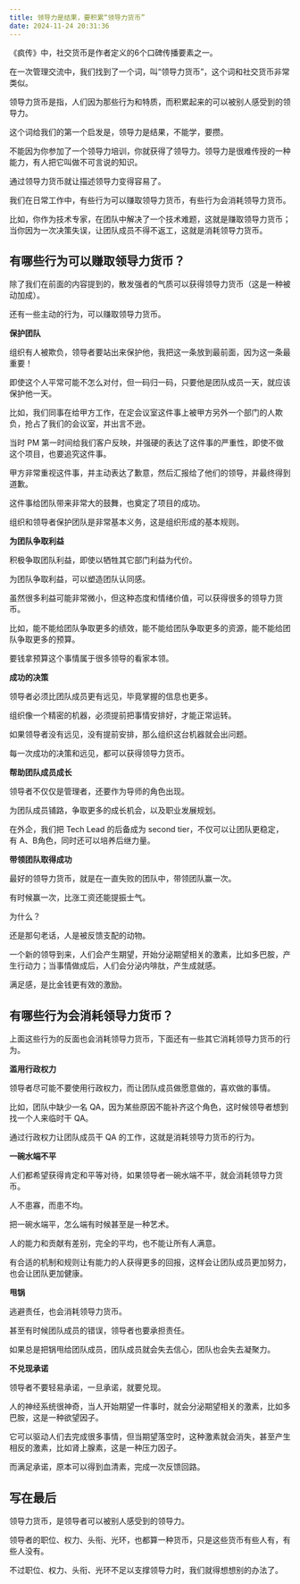 ```yaml
---
title: 领导力是结果，要积累“领导力货币”
date: 2024-11-24 20:31:36
---
```


《疯传》中，社交货币是作者定义的6个口碑传播要素之一。

在一次管理交流中，我们找到了一个词，叫“领导力货币”，这个词和社交货币非常类似。

领导力货币是指，人们因为那些行为和特质，而积累起来的可以被别人感受到的领导力。

这个词给我们的第一个启发是，领导力是结果，不能学，要攒。

不能因为你参加了一个领导力培训，你就获得了领导力。领导力是很难传授的一种能力，有人把它叫做不可言说的知识。

通过领导力货币就让描述领导力变得容易了。

我们在日常工作中，有些行为可以赚取领导力货币，有些行为会消耗领导力货币。

比如，你作为技术专家，在团队中解决了一个技术难题，这就是赚取领导力货币；当你因为一次决策失误，让团队成员不得不返工，这就是消耗领导力货币。

## 有哪些行为可以赚取领导力货币？

除了我们在前面的内容提到的，散发强者的气质可以获得领导力货币（这是一种被动加成）。

还有一些主动的行为，可以赚取领导力货币。

**保护团队**

组织有人被欺负，领导者要站出来保护他，我把这一条放到最前面，因为这一条最重要！

即使这个人平常可能不怎么对付，但一码归一码，只要他是团队成员一天，就应该保护他一天。

比如，我们同事在给甲方工作，在定会议室这件事上被甲方另外一个部门的人欺负，抢占了我们的会议室，并出言不逊。

当时 PM 第一时间给我们客户反映，并强硬的表达了这件事的严重性，即使不做这个项目，也要追究这件事。

甲方非常重视这件事，并主动表达了歉意，然后汇报给了他们的领导，并最终得到道歉。

这件事给团队带来非常大的鼓舞，也奠定了项目的成功。

组织和领导者保护团队是非常基本义务，这是组织形成的基本规则。

**为团队争取利益**  

积极争取团队利益，即使以牺牲其它部门利益为代价。

为团队争取利益，可以塑造团队认同感。

虽然很多利益可能非常微小，但这种态度和情绪价值，可以获得很多的领导力货币。

比如，能不能给团队争取更多的绩效，能不能给团队争取更多的资源，能不能给团队争取更多的预算。

要钱拿预算这个事情属于很多领导的看家本领。

**成功的决策**

领导者必须比团队成员更有远见，毕竟掌握的信息也更多。

组织像一个精密的机器，必须提前把事情安排好，才能正常运转。

如果领导者没有远见，没有提前安排，那么组织这台机器就会出问题。

每一次成功的决策和远见，都可以获得领导力货币。

**帮助团队成员成长**

领导者不仅仅是管理者，还要作为导师的角色出现。

为团队成员铺路，争取更多的成长机会，以及职业发展规划。

在外企，我们把 Tech Lead 的后备成为 second tier，不仅可以让团队更稳定，有 A、B角色，同时还可以培养后继力量。

**带领团队取得成功**

最好的领导力货币，就是在一直失败的团队中，带领团队赢一次。

有时候赢一次，比涨工资还能提振士气。

为什么？

还是那句老话，人是被反馈支配的动物。

一个新的领导到来，人们会产生期望，开始分泌期望相关的激素，比如多巴胺，产生行动力；当事情做成后，人们会分泌内啡肽，产生成就感。

满足感，是比金钱更有效的激励。

## 有哪些行为会消耗领导力货币？

上面这些行为的反面也会消耗领导力货币，下面还有一些其它消耗领导力货币的行为。

**滥用行政权力**

领导者尽可能不要使用行政权力，而让团队成员做愿意做的，喜欢做的事情。

比如，团队中缺少一名 QA，因为某些原因不能补齐这个角色，这时候领导者想到找一个人来临时干 QA。

通过行政权力让团队成员干 QA 的工作，这就是消耗领导力货币的行为。

**一碗水端不平**

人们都希望获得肯定和平等对待，如果领导者一碗水端不平，就会消耗领导力货币。

人不患寡，而患不均。

把一碗水端平，怎么端有时候甚至是一种艺术。

人的能力和贡献有差别，完全的平均，也不能让所有人满意。

有合适的机制和规则让有能力的人获得更多的回报，这样会让团队成员更加努力，也会让团队更加健康。

**甩锅**

逃避责任，也会消耗领导力货币。

甚至有时候团队成员的错误，领导者也要承担责任。

如果总是把锅甩给团队成员，团队成员就会失去信心，团队也会失去凝聚力。

**不兑现承诺**

领导者不要轻易承诺，一旦承诺，就要兑现。

人的神经系统很神奇，当人开始期望一件事时，就会分泌期望相关的激素，比如多巴胺，这是一种欲望因子。

它可以驱动人们去完成很多事情，但当期望落空时，这种激素就会消失，甚至产生相反的激素，比如肾上腺素，这是一种压力因子。

而满足承诺，原本可以得到血清素，完成一次反馈回路。

## 写在最后

领导力货币，是领导者可以被别人感受到的领导力。

领导者的职位、权力、头衔、光环，也都算一种货币，只是这些货币有些人有，有些人没有。

不过职位、权力、头衔、光环不足以支撑领导力时，我们就得想想别的办法了。